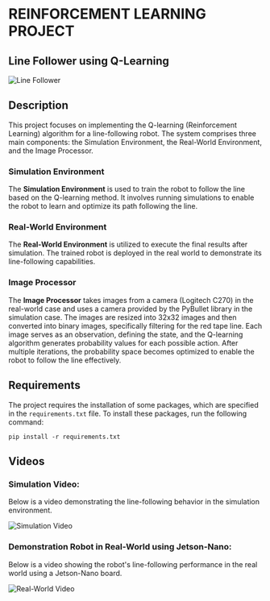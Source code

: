 # REINFORCEMENT LEARNING PROJECT
## Line Follower using Q-Learning

![Line Follower](https://user-images.githubusercontent.com/90126322/219383180-47eb70ba-f8ad-4424-ab5c-274ea07d8fed.gif)

## Description

This project focuses on implementing the Q-learning (Reinforcement Learning) algorithm for a line-following robot. The system comprises three main components: the Simulation Environment, the Real-World Environment, and the Image Processor.

### Simulation Environment
The **Simulation Environment** is used to train the robot to follow the line based on the Q-learning method. It involves running simulations to enable the robot to learn and optimize its path following the line.

### Real-World Environment
The **Real-World Environment** is utilized to execute the final results after simulation. The trained robot is deployed in the real world to demonstrate its line-following capabilities.

### Image Processor
The **Image Processor** takes images from a camera (Logitech C270) in the real-world case and uses a camera provided by the PyBullet library in the simulation case. The images are resized into 32x32 images and then converted into binary images, specifically filtering for the red tape line. Each image serves as an observation, defining the state, and the Q-learning algorithm generates probability values for each possible action. After multiple iterations, the probability space becomes optimized to enable the robot to follow the line effectively.

## Requirements

The project requires the installation of some packages, which are specified in the `requirements.txt` file. To install these packages, run the following command:

    pip install -r requirements.txt



## Videos

### Simulation Video:
Below is a video demonstrating the line-following behavior in the simulation environment.

![Simulation Video](https://user-images.githubusercontent.com/90126322/219383180-47eb70ba-f8ad-4424-ab5c-274ea07d8fed.gif)

### Demonstration Robot in Real-World using Jetson-Nano:
Below is a video showing the robot's line-following performance in the real world using a Jetson-Nano board.

![Real-World Video](https://user-images.githubusercontent.com/90126322/219380977-fce36e4a-49b8-4ff9-8f52-dfa2f12ae330.gif)




